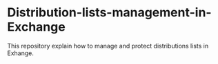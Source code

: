 # Distribution-lists-management-in-Exchange
This repository explain how to manage and protect distributions lists in Exhange.
